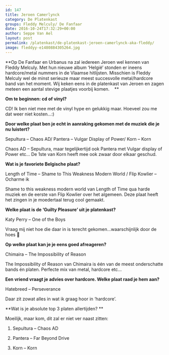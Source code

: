 ```yaml
---
id: 147
title: Jeroen Camerlynck 
category: De Platenkast
groups: Fleddy Melculy/ De Fanfaar
date: 2016-10-24T17:32:29+00:00
author: Seppe Van Ael
layout: post
permalink: /platenkast/de-platenkast-jeroen-camerlynck-aka-fleddy/
image: fleddyy-e1480884305264.jpg
---
```

**Op De Fanfaar en Urbanus na zal iedereen Jeroen wel kennen van Fleddy Melculy. Met hun nieuwe album ‘Helgië’ stonden er ineens hardcore/metal nummers in de Vlaamse hitlijsten. Misschien is Fleddy Melculy wel de minst serieuze maar meest succesvolle metal/hardcore band van het moment. Wij keken eens in de platenkast van Jeroen en zagen meteen een aantal stevige plaatjes voorbij komen.    **

**Om te beginnen: cd of vinyl?**

CD! Ik ben niet mee met de vinyl hype en gelukkig maar. Hoeveel zou me dat weer niet kosten…:)

**Door welke plaat ben je echt in aanraking gekomen met de muziek die je nu luistert?**

Sepultura – Chaos AD/ Pantera – Vulgar Display of Power/ Korn – Korn

Chaos AD – Sepultura, maar tegelijkertijd ook Pantera met Vulgar display of Power etc… De 1ste van Korn heeft mee ook zwaar door elkaar geschud.

**Wat is je favoriete Belgische plaat?**

Length of Time – Shame to This Weakness Modern World / Flip Kowlier – Ocharme ik

Shame to this weakness modern world van Length of Time qua harde muziek en de eerste van Flip Kowlier over het algemeen. Deze plaat heeft het zingen in je moedertaal terug cool gemaakt.

**Welke plaat is de ‘Guilty Pleasure’ uit je platenkast?**

Katy Perry – One of the Boys

Vraag mij niet hoe die daar in is terecht gekomen…waarschijnlijk door de hoes 🙂

**Op welke plaat kan je je eens goed afreageren?**

Chimaira – The Impossibility of Reason

The Impossibility of Reason van Chimaira is één van de meest onderschatte bands én platen. Perfecte mix van metal, hardcore etc…

**Een vriend vraagt je advies over hardcore. Welke plaat raad je hem aan?**

Hatebreed – Perseverance

Daar zit zowat alles in wat ik graag hoor in ‘hardcore’.

**Wat is je absolute top 3 platen allertijden? **

Moeilijk, maar kom, dit zal er niet ver naast zitten:

1. Sepultura – Chaos AD
  
2. Pantera – Far Beyond Drive
  
3. Korn – Korn